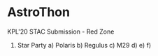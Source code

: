 # AstroThon
KPL'20 STAC Submission - Red Zone


1) Star Party
a) Polaris
b) Regulus
c) M29
d)
e)
f)
